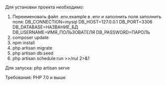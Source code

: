 Для установки проекта необходимо:
1. Переименовать файл .env.example в .env и заполнить поля заполнить поля:
DB_CONNECTION=mysql
DB_HOST=127.0.0.1
DB_PORT=3306
DB_DATABASE=НАЗВАНИЕ_БД
DB_USERNAME=ИМЯ_ПОЛЬЗОВАТЕЛЯ
DB_PASSWORD=ПАРОЛЬ
2. composer update
3. npm install
4. php artisan migrate
5. php artisan db:seed
6. php artisan schedule:run >>/nul 2>&1

Для запуска:
php artisan serve

Требования:
PHP 7.0 и выше
